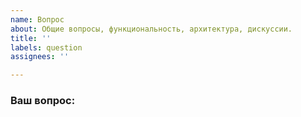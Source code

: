 ```yaml
---
name: Вопрос
about: Общие вопросы, функциональность, архитектура, дискуссии.
title: ''
labels: question
assignees: ''

---
```


<!-- Если это ошибка (даже если в не уверенны в этом), вернитесь обратно и создайте "Отчёт об ошибке" -->

### Ваш вопрос:

